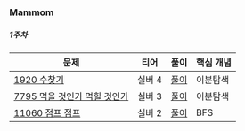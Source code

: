 ### Mammom

##### 1주차
|문제|티어|풀이|핵심 개념|
|---|---|---|---|
|[1920 수찾기 ](https://www.acmicpc.net/problem/1920)|실버 4|[풀이]()|이분탐색|
|[7795 먹을 것인가 먹힐 것인가](https://www.acmicpc.net/problem/7795)|실버 3|[풀이]()|이분탐색|
|[11060 점프 점프](https://www.acmicpc.net/problem/11060)|실버 2|[풀이]()|BFS|
